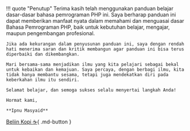 !!! quote "Penutup"
    Terima kasih telah menggunakan panduan belajar dasar-dasar bahasa pemrograman PHP ini. Saya berharap panduan ini dapat memberikan manfaat nyata dalam memahami dan menguasai dasar Bahasa Pemrograman PHP, baik untuk kebutuhan belajar, mengajar, maupun pengembangan profesional.

    Jika ada kekurangan dalam penyusunan panduan ini, saya dengan rendah hati menerima saran dan kritik membangun agar panduan ini bisa terus diperbaiki dan dikembangkan.

    Mari bersama-sama menjadikan ilmu yang kita pelajari sebagai bekal untuk kebaikan dan kemajuan. Saya percaya, dengan berbagi ilmu, kita tidak hanya membantu sesama, tetapi juga mendekatkan diri pada keberkahan ilmu itu sendiri.

    Selamat belajar, dan semoga sukses selalu menyertai langkah Anda!

    Hormat kami,
    
    **Ipnu Masyaid**


[Beliin Kopi  :coffee:][sawer]{ .md-button }

[sawer]: https://saweria.co/masipnu